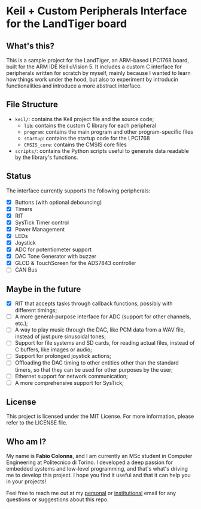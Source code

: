 # Keil + Custom Peripherals Interface for the LandTiger board

## What's this?

This is a sample project for the LandTiger, an ARM-based LPC1768 board, built for the ARM IDE Keil uVision 5. It includes a custom C interface for peripherals written for scratch by myself, mainly because I wanted to learn how things work under the hood, but also to experiment by introducin functionalities and introduce a more abstract interface.

## File Structure

- `keil/`: contains the Keil project file and the source code;
  - `lib`: contains the custom C library for each peripheral
  - `program`: contains the main program and other program-specific files
  - `startup`: contains the startup code for the LPC1768
  - `CMSIS_core`: contains the CMSIS core files
- `scripts/`: contains the Python scripts useful to generate data readable by the library's functions.

## Status

The interface currently supports the following peripherals:

- [X] Buttons (with optional debouncing)
- [X] Timers
- [X] RIT
- [X] SysTick Timer control
- [X] Power Management
- [X] LEDs
- [X] Joystick
- [X] ADC for potentiometer support
- [X] DAC Tone Generator with buzzer
- [X] GLCD & TouchScreen for the ADS7843 controller
- [ ] CAN Bus

## Maybe in the future

- [X] RIT that accepts tasks through callback functions, possibly with different timings;
- [ ] A more general-purpose interface for ADC (support for other channels, etc.);
- [ ] A way to play music through the DAC, like PCM data from a WAV file, instead of just pure sinusoidal tones;
- [ ] Support for file systems and SD cards, for reading actual files, instead of C buffers, like images or audio;
- [ ] Support for prolonged joystick actions;
- [ ] Offloading the DAC timing to other entities other than the standard timers, so that they can be used for other purposes by the user;
- [ ] Ethernet support for network communication;
- [ ] A more comprehensive support for SysTick;

## License

This project is licensed under the MIT License. For more information, please refer to the LICENSE file.

## Who am I?

My name is **Fabio Colonna**, and I am currently an MSc student in Computer Engineering at Politecnico di Torino. I developed a deep passion for embedded systems and low-level programming, and that's what's driving me to develop this project. I hope you find it useful and that it can help you in your projects!

Feel free to reach me out at my [personal](mailto:fabcolonna@icloud.com) or [institutional](mailto:fabio.colonna@studenti.polito.it) email for any questions or suggestions about this repo.

